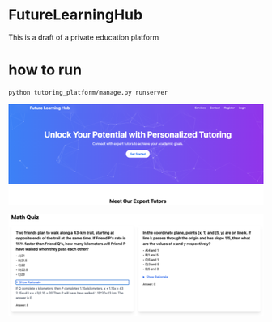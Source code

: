 # FutureLearningHub
This is a draft of a private education platform

# how to run
```bash
python tutoring_platform/manage.py runserver
```

![alt text](image.png)

![alt text](image-1.png)